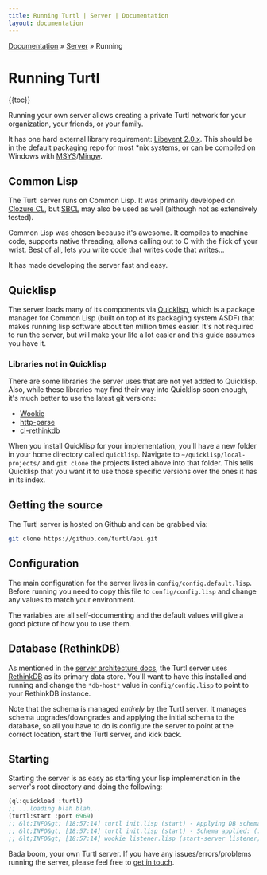 ```yaml
---
title: Running Turtl | Server | Documentation
layout: documentation
---
```


<div class="breadcrumb">
    <a href="/docs">Documentation</a> &raquo;
    <a href="/docs/server/index">Server</a> &raquo;
    Running
</div>

# Running Turtl
{{toc}}

Running your own server allows creating a private Turtl network for your
organization, your friends, or your family.

It has one hard external library requirement: [Libevent 2.0.x](http://libevent.org/).
This should be in the default packaging repo for most \*nix systems, or can be
compiled on Windows with [MSYS](http://www.mingw.org/wiki/MSYS)/[Mingw](http://www.mingw.org/).

## Common Lisp
The Turtl server runs on Common Lisp. It was primarily developed on [Clozure CL](http://ccl.clozure.com/),
but [SBCL](http://www.sbcl.org/) may also be used as well (although not as
extensively tested).

Common Lisp was chosen because it's awesome. It compiles to machine code,
supports native threading, allows calling out to C with the flick of your
wrist. Best of all, lets you write code that writes code that writes...

It has made developing the server fast and easy.

## Quicklisp
The server loads many of its components via [Quicklisp](http://www.quicklisp.org/beta/),
which is a package manager for Common Lisp (built on top of its packaging system
ASDF) that makes running lisp software about ten million times easier. It's not
required to run the server, but will make your life a lot easier and this guide
assumes you have it.

### Libraries not in Quicklisp
There are some libraries the server uses that are not yet added to Quicklisp.
Also, while these libraries may find their way into Quicklisp soon enough, it's
much better to use the latest git versions:

- [Wookie](https://github.com/orthecreedence/wookie)
- [http-parse](https://github.com/orthecreedence/http-parse)
- [cl-rethinkdb](https://github.com/orthecreedence/cl-rethinkdb)

When you install Quicklisp for your implementation, you'll have a new folder in
your home directory called `quicklisp`. Navigate to `~/quicklisp/local-projects/`
and `git clone` the projects listed above into that folder. This tells Quicklisp
that you want it to use those specific versions over the ones it has in its
index.

## Getting the source
The Turtl server is hosted on Github and can be grabbed via:

```bash
git clone https://github.com/turtl/api.git
```

## Configuration
The main configuration for the server lives in `config/config.default.lisp`.
Before running you need to copy this file to `config/config.lisp` and change any
values to match your environment.

The variables are all self-documenting and the default values will give a good
picture of how you to use them.

## Database (RethinkDB)
As mentioned in the [server architecture docs](/docs/server/architecture), the
Turtl server uses [RethinkDB](http://rethinkdb.com/) as its primary data store.
You'll want to have this installed and running and change the `*db-host*` value
in `config/config.lisp` to point to your RethinkDB instance.

Note that the schema is managed *entirely* by the Turtl server. It manages
schema upgrades/downgrades and applying the initial schema to the database, so
all you have to do is configure the server to point at the correct location,
start the Turtl server, and kick back.

## Starting
Starting the server is as easy as starting your lisp implemenation in the
server's root directory and doing the following:

```lisp
(ql:quickload :turtl)
;; ...loading blah blah...
(turtl:start :port 6969)
;; &lt;INFO&gt; [18:57:14] turtl init.lisp (start) - Applying DB schema...
;; &lt;INFO&gt; [18:57:14] turtl init.lisp (start) - Schema applied: (:TABLES-ADD NIL :INDEXES NIL)
;; &lt;INFO&gt; [18:57:14] wookie listener.lisp (start-server listener) - (start) Starting Wookie  0.0.0.0:6969
```

Bada boom, your own Turtl server. If you have any issues/errors/problems running
the server, please feel free to [get in touch](/contact).

